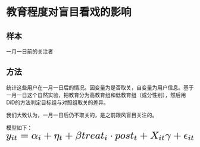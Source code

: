 教育程度对盲目看戏的影响
===============

## 样本
一月一日前的关注者

## 方法
统计这些用户在一月一日后的情况。因变量为是否取关，自变量为用户信息。基于一月一日这个自然实验，把教育分为高教育组和低教育组（或分性别），然后用DiD的方法判定目标组与对照组取关的差异。

我们大致认为，一月一日后仍不取关的，是之前跟风盲目关注的。

模型如下：
![盲目看戏模型](/img/form1.jpg)